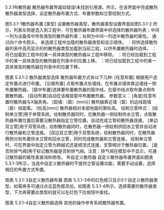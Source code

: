 5.3.1布散热器
散热器布置界面如错误!未找到引用源。所示。在该界面中完成散热散热器类型选择，设定散热器布置方式、布置参数和立管绘制方式。
     
图5.3.1-1散热器布置
[类型] 设置散热器类型，散热器类型设置界面如图5.3.1-2 所示，列表左侧是选入到工程中，可在散热器布置界面中供选择的散热器列表；中间一列为设备库中所有类型的散热器列表；右侧为中间一列选中散热器的属性。
通过四个命令箭头，   来选择工程中加载的散热器类型和显示顺序。
 ：将供选择散热器列表中高亮显示的的散热器类型加载到当前工程，以供布置散热器时选择。
：将已加载到工程中的某一具体类型的散热器从工程中移除。
 ：将已经加载到工程中的某一具体类型的散热器在列表中的位置上移。
 ：将已经加载到工程中的某一具体类型的散热器在列表中的位置下移。

图表 5.3.1-2 散热器类型选择
散热器布置方式有以下几种:
[任意布置] 根据用户选定布置点进行布置。
[沿墙布置] 点取布置点处墙线，在布置点墙体靠近墙线一侧布置散热器。
[窗中布置]选择要布置散热器的窗中线，在窗中线点取布置点侧布置散热器。
[自动布置]自动在该楼层窗中布置散热器。
参数意义：
[角度]任意布置时散热器与X轴夹角。
[距墙:（窗）(mm))] 散热器靠近墙（窗）的边线距墙（窗）线距离。
[标高(mm)] 散热器相对本层地面的第标高。
绘制立管样式：
[绘制单立管]用于单管系统，绘制散热器同时，在散热器一侧绘制供水立管，点取散热器布置位置后需要沿散热器指定立管位置。自动完成立管和散热器连接。
[单边双立管]用于双管系统，绘制散热器同时，在散热器一侧绘制供回水立管并自动进行散热器和立管连接。
[双边双立管]用于双管系统，绘制散热器同时，在散热器两侧分别布置供水立管和回水立管，同时完成散热器和立管连接。
绘制单立管时，可在界面中指定立管为跨越式还是顺流式连接，支管相对于散热器位置。
[是否附排气阀]用于标记散热器是否附排气阀。注意：排气阀在模型中不显示，可通过散热器的属性表查询和修改。
布自定义散热器
自定义散热器布置界面如图表 5.3.1-3所示，当选中自定义散热器时不提供立管设置功能，需要手动设置，选择相应的布置方式布置。

图表 5.3.1-3自定义散热器布置
图表 5.3.1-3中的红色框只显示5个自定义散热器类型，如需再多可通过点击蓝色框添加，如图表 5.3.1-4所示，选择需要的散热器类型，下次再需要此类型的就可以在红色下拉按钮中查找。

图表 5.3.1-4自定义散热器选择
其他的操作参考系统散热器布置。